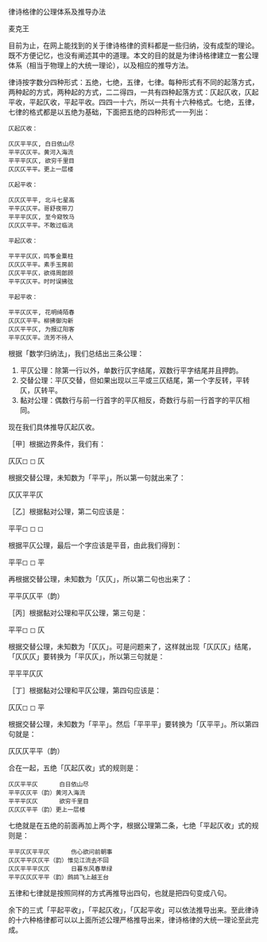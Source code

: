 律诗格律的公理体系及推导办法

麦克王

目前为止，在网上能找到的关于律诗格律的资料都是一些归纳，没有成型的理论。既不方便记忆，也没有阐述其中的道理。本文的目的就是为律诗格律建立一套公理体系（相当于物理上的大统一理论），以及相应的推导方法。

律诗按字数分四种形式：五绝，七绝，五律，七律。每种形式有不同的起落方式，两种起的方式，两种起的方式，二二得四，一共有四种起落方式：仄起仄收，仄起平收，平起仄收，平起平收。四四一十六，所以一共有十六种格式。七绝，五律，七律的格式都是以五绝为基础，下面把五绝的四种形式一一列出：

    仄起仄收：

    仄仄平平仄, 白日依山尽
    平平仄仄平。黄河入海流
    平平平仄仄, 欲穷千里目
    仄仄仄平平。更上一层楼

    仄起平收：

    仄仄仄平平, 北斗七星高
    平平仄仄平。哥舒夜带刀
    平平平仄仄, 至今窥牧马
    仄仄仄平平。不敢过临洮

    平起仄收：

    平平平仄仄，鸣筝金粟柱
    仄仄仄平平。素手玉房前
    仄仄平平仄，欲得周郎顾
    平平仄仄平。时时误拂弦

    平起平收：

    平平仄仄平, 花明绮陌春
    仄仄仄平平。柳拂御沟新
    仄仄平平仄, 为报辽阳客
    平平仄仄平。流芳不待人

根据「数学归纳法」，我们总结出三条公理：

1. 平仄公理：除第一行以外，单数行仄字结尾，双数行平字结尾并且押韵。
2. 交替公理：平仄交替，但如果出现以三平或三仄结尾，第一个字反转，平转仄，仄转平。
3. 黏对公理：偶数行与前一行首字的平仄相反，奇数行与前一行首字的平仄相同。

现在我们具体推导仄起仄收。

［甲］根据边界条件，我们有：

仄仄◻︎ ◻︎ 仄

根据交替公理，未知数为「平平」，所以第一句就出来了：

仄仄平平仄

［乙］根据黏对公理，第二句应该是：

平平◻︎ ◻︎ ◻︎ 

根据平仄公理，最后一个字应该是平音，由此我们得到：

平平◻︎ ◻︎ 平

再根据交替公理，未知数为「仄仄」，所以第二句也出来了：

平平仄仄平（韵）

［丙］根据黏对公理和平仄公理，第三句是：

平平◻︎ ◻︎ 仄

根据交替公理，未知数为「仄仄」。可是问题来了，这样就出现「仄仄仄」结尾，「仄仄仄」要转换为「平仄仄」，所以第三句就是：

平平平仄仄

［丁］根据黏对公理和平仄公理，第四句应该是：

仄仄◻︎ ◻︎ 平

根据交替公理，未知数为「平平」。然后「平平平」要转换为「仄平平」。所以第四句就是：

仄仄仄平平（韵）

合在一起，五绝「仄起仄收」式的规则是：

    仄仄平平仄      白日依山尽
    平平仄仄平（韵）黄河入海流
    平平平仄仄      欲穷千里目
    仄仄仄平平（韵）更上一层楼

七绝就是在五绝的前面再加上两个字，根据公理第二条，七绝「平起仄收」式的规则是：

    平平仄仄平平仄      伤心欲问前朝事
    仄仄平平仄仄平（韵）惟见江流去不回
    仄仄平平平仄仄      日暮东风春草绿
    平平仄仄仄平平（韵）鹧鸪飞上越王台

五律和七律就是按照同样的方式再推导出四句，也就是把四句变成八句。

余下的三式「平起平收」，「平起仄收」，「仄起平收」可以依法推导出来。至此律诗的十六种格律都可以以上面所述公理严格推导出来，律诗格律的大统一理论至此完成。
